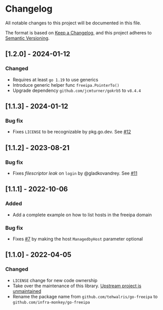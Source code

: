 # Changelog

All notable changes to this project will be documented in this file.

The format is based on [Keep a Changelog](https://keepachangelog.com/en/1.0.0/),
and this project adheres to [Semantic Versioning](https://semver.org/spec/v2.0.0.html).

## [1.2.0] - 2024-01-12

### Changed

* Requires at least `go 1.19` to use generics
* Introduce generic helper func `freeipa.PointerTo()`
* Upgrade dependency `github.com/jcmturner/gokrb5` to `v8.4.4`

## [1.1.3] - 2024-01-12

### Bug fix

* Fixes `LICENSE` to be recognizable by pkg.go.dev. See [#12](https://github.com/infra-monkey/go-freeipa/pull/12)

## [1.1.2] - 2023-08-21

### Bug fix

* Fixes _filescriptor leak_ on `login` by @gladkovandrey. See [#11](https://github.com/infra-monkey/go-freeipa/pull/11)

## [1.1.1] - 2022-10-06

### Added

* Add a complete example on how to list hosts in the freeipa domain

### Bug fix

* Fixes [#7](https://github.com/infra-monkey/go-freeipa/issues/7) by making the host `ManagedbyHost` parameter optional

## [1.1.0] - 2022-04-05

### Changed

- `LICENSE` change for new code ownership
- Take over the maintenance of this library. [Upstream project is unmaintained](https://github.com/tehwalris/go-freeipa#unmaintained)
- Rename the package name from `github.com/tehwalris/go-freeipa` to `github.com/infra-monkey/go-freeipa`

